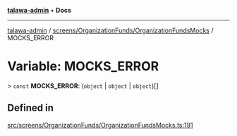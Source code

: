 [**talawa-admin**](../../../../README.md) • **Docs**

***

[talawa-admin](../../../../modules.md) / [screens/OrganizationFunds/OrganizationFundsMocks](../README.md) / MOCKS\_ERROR

# Variable: MOCKS\_ERROR

\> `const` **MOCKS\_ERROR**: (`object` \| `object` \| `object`)[]

## Defined in

[src/screens/OrganizationFunds/OrganizationFundsMocks.ts:191](https://github.com/PalisadoesFoundation/talawa-admin/blob/7a991b3aa824070bd53d6367f1ce7f072321af88/src/screens/OrganizationFunds/OrganizationFundsMocks.ts#L191)
